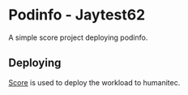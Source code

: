 # Podinfo - Jaytest62

A simple score project deploying podinfo.

## Deploying

[Score](https://score.dev/) is used to deploy the workload to humanitec.
